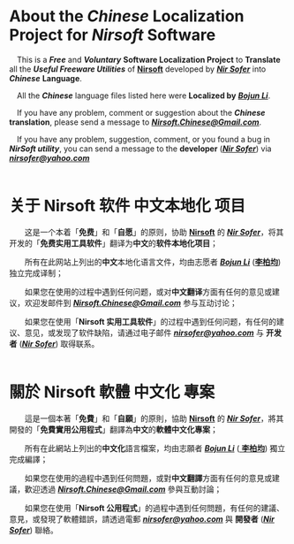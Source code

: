 # About the ***Chinese*** Localization Project for ***Nirsoft*** Software
&ensp;&ensp;This is a ***Free*** and ***Voluntary*** **Software Localization Project** to **Translate** all the ***Useful Freeware Utilities*** of [**Nirsoft**](http://www.nirsoft.net) developed by [***Nir Sofer***](http://www.nirsoft.net/about_nirsoft_freeware.html) into ***Chinese*** **Language**.

&ensp;&ensp;All the ***Chinese*** language files listed here were **Localized by** [***Bojun Li***](httpS://www.libojun.com/localization/nirsoft/).

&ensp;&ensp;If you have any problem, comment or suggestion about the ***Chinese*** **translation**, please send a message to ***Nirsoft.Chinese@Gmail.com***.

&ensp;&ensp;If you have any problem, suggestion, comment, or you found a bug in ***NirSoft utility***, you can send a message to the **developer** ([***Nir Sofer***](http://www.nirsoft.net/about_nirsoft_freeware.html)) via ***nirsofer@yahoo.com***
<br><br>
# 关于 Nirsoft 软件 中文本地化 项目
　　这是一个本着「**免费**」和「**自愿**」的原则，协助 [**Nirsoft**](http://www.nirsoft.net) 的 [***Nir Sofer***](http://www.nirsoft.net/about_nirsoft_freeware.html)，将其开发的「**免费实用工具软件**」翻译为**中文**的**软件本地化项目**；

　　所有在此网站上列出的**中文**本地化语言文件，均由志愿者 [***Bojun Li***](httpS://www.libojun.com/localization/nirsoft/) ([**李柏均**](httpS://www.libojun.com/localization/nirsoft/)) 独立完成译制；

　　如果您在使用的过程中遇到任何问题，或对**中文翻译**方面有任何的意见或建议，欢迎发邮件到 ***Nirsoft.Chinese@Gmail.com*** 参与互动讨论；

　　如果您在使用「**Nirsoft 实用工具软件**」的过程中遇到任何问题，有任何的建议、意见，或发现了软件缺陷，请通过电子邮件 ***nirsofer@yahoo.com*** 与 **开发者** ([***Nir Sofer***](http://www.nirsoft.net/about_nirsoft_freeware.html)) 取得联系。
<br><br>
# 關於 Nirsoft 軟體 中文化 專案
　　這是一個本著「**免費**」和「**自願**」的原則，協助 [**Nirsoft**](http://www.nirsoft.net) 的 [***Nir Sofer***](http://www.nirsoft.net/about_nirsoft_freeware.html)，將其開發的「**免費實用公用程式**」翻譯為**中文**的**軟體中文化專案**；

　　所有在此網站上列出的**中文化**語言檔案，均由志願者 [***Bojun Li***](httpS://www.libojun.com/localization/nirsoft/) ([ **李柏均**](httpS://www.libojun.com/localization/nirsoft/)) 獨立完成編譯；

　　如果您在使用的過程中遇到任何問題，或對**中文翻譯**方面有任何的意見或建議，歡迎透過 ***Nirsoft.Chinese@Gmail.com*** 參與互動討論；

　　如果您在使用「**Nirsoft 公用程式**」的過程中遇到任何問題，有任何的建議、意見，或發現了軟體錯誤，請透過電郵 ***nirsofer@yahoo.com*** 與 **開發者** ([***Nir Sofer***](http://www.nirsoft.net/about_nirsoft_freeware.html)) 聯絡。
  
